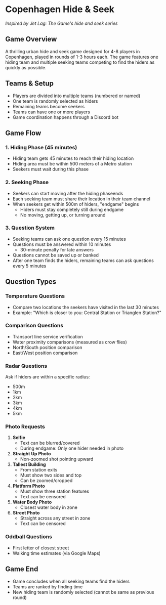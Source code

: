 # Copenhagen Hide & Seek

*Inspired by Jet Lag: The Game's hide and seek series*

## Game Overview

A thrilling urban hide and seek game designed for 4-8 players in Copenhagen, played in rounds of 1-3 hours each. The
game features one hiding team and multiple seeking teams competing to find the hiders as quickly as possible.

## Teams & Setup

- Players are divided into multiple teams (numbered or named)
- One team is randomly selected as hiders
- Remaining teams become seekers
- Teams can have one or more players
- Game coordination happens through a Discord bot

## Game Flow

### 1. Hiding Phase (45 minutes)

- Hiding team gets 45 minutes to reach their hiding location
- Hiding area must be within 500 meters of a Metro station
- Seekers must wait during this phase

### 2. Seeking Phase

- Seekers can start moving after the hiding phaseends
- Each seeking team must share their location in their team channel
- When seekers get within 500m of hiders, "endgame" begins
    - Hiders must stay completely still during endgame
    - No moving, getting up, or turning around

### 3. Question System

- Seeking teams can ask one question every 15 minutes
- Questions must be answered within 10 minutes
    - 30-minute penalty for late answers
- Questions cannot be saved up or banked
- After one team finds the hiders, remaining teams can ask questions every 5 minutes

## Question Types

### Temperature Questions

- Compare two locations the seekers have visited in the last 30 minutes
- Example: "Which is closer to you: Central Station or Trianglen Station?"

### Comparison Questions

- Transport line service verification
- Water proximity comparisons (measured as crow flies)
- North/South position comparison
- East/West position comparison

### Radar Questions

Ask if hiders are within a specific radius:

- 500m
- 1km
- 2km
- 3km
- 4km
- 5km

### Photo Requests

1. **Selfie**
    - Text can be blurred/covered
    - During endgame: Only one hider needed in photo
2. **Straight Up Photo**
    - Non-zoomed shot pointing upward
3. **Tallest Building**
    - From station exits
    - Must show two sides and top
    - Can be zoomed/cropped
4. **Platform Photo**
    - Must show three station features
    - Text can be censored
5. **Water Body Photo**
    - Closest water body in zone
6. **Street Photo**
    - Straight across any street in zone
    - Text can be censored

### Oddball Questions

- First letter of closest street
- Walking time estimates (via Google Maps)

## Game End

- Game concludes when all seeking teams find the hiders
- Teams are ranked by finding time
- New hiding team is randomly selected (cannot be same as previous round)